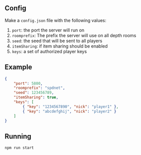## Config

Make a `config.json` file with the following values:
1. `port`: the port the server will run on
2. `roomprefix`: The prefix the server will use on all depth rooms
3. `seed`: the seed that will be sent to all players
4. `itemSharing`: if item sharing should be enabled
5. `keys`: a set of authorized player keys

## Example

```json
{
	"port": 5800,
	"roomprefix": "spdnet",
	"seed": 123456789,
	"itemSharing": true,
	"keys": [
		{ "key": "1234567890", "nick": "player1" },
		{ "key": "abcdefghij", "nick": "player2" }
	]
}
  ```

## Running

`npm run start`
